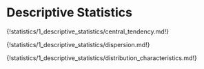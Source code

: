 # Descriptive Statistics

{!statistics/1_descriptive_statistics/central_tendency.md!}

{!statistics/1_descriptive_statistics/dispersion.md!}

{!statistics/1_descriptive_statistics/distribution_characteristics.md!}